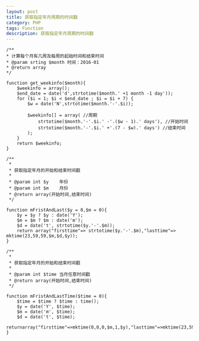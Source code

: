 ```yaml
---
layout: post
title: 获取指定年月周期的时间戳
category: PHP
tags: Function
description: 获取指定年月周期的时间戳
---
```


	/**
	* 计算每个月有几周及每周的起始时间和结束时间
	* @param srting $month 时间：2016-01
	* @return array
	*/
	
	function get_weekinfo($month){
		$weekinfo = array();
		$end_date = date('d',strtotime($month.' +1 month -1 day'));
		for ($i = 1; $i < $end_date ; $i = $i + 7) {
			$w = date('N',strtotime($month.'-'.$i));

			$weekinfo[] = array( //周期
				strtotime($month.'-'.$i.' -'.($w - 1).' days'), //开始时间
				strtotime($month.'-'.$i.' +'.(7 - $w).' days') //结束时间
			);
		}
		return $weekinfo;
	}

	/**
	 *
	 * 获取指定年月的开始和结束时间戳
	 *
	 * @param int $y    年份
	 * @param int $m    月份
	 * @return array(开始时间,结束时间)
	 */
	 
	function mFristAndLast($y = 0,$m = 0){
		$y = $y ? $y : date('Y');
		$m = $m ? $m : date('m');
		$d = date('t', strtotime($y.'-'.$m));
		return array("firsttime"=> strtotime($y.'-'.$m),"lasttime"=> mktime(23,59,59,$m,$d,$y));
	}

	/**
	 *
	 * 获取指定年月的开始和结束时间戳
	 *
	 * @param int $time 当月任意时间戳
	 * @return array(开始时间,结束时间)
	 */
	 
	function mFristAndLastTime($time = 0){
		$time = $time ? $time : time();
		$y = date('Y', $time);
		$m = date('m', $time);
		$d = date('t', $time);
		returnarray("firsttime"=>mktime(0,0,0,$m,1,$y),"lasttime"=>mktime(23,59,59,$m,$d,$y));
	}